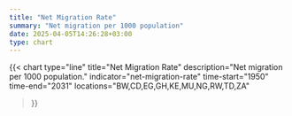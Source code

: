 ```yaml
---
title: "Net Migration Rate"
summary: "Net migration per 1000 population"
date: 2025-04-05T14:26:28+03:00
type: chart
---
```


{{< chart
    type="line"
    title="Net Migration Rate"
    description="Net migration per 1000 population."
    indicator="net-migration-rate"
    time-start="1950"
    time-end="2031"
    locations="BW,CD,EG,GH,KE,MU,NG,RW,TD,ZA"
>}}

